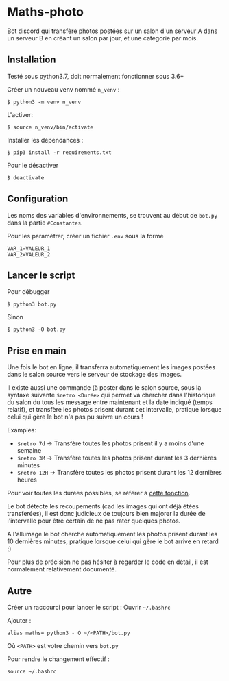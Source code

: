 # Maths-photo

Bot discord qui transfère photos postées sur un salon d'un serveur A dans un serveur B en créant un salon par jour, et une catégorie par mois.

## Installation

Testé sous python3.7, doit normalement fonctionner sous 3.6+

Créer un nouveau venv nommé `n_venv` :
```
$ python3 -m venv n_venv
```


L'activer:
```
$ source n_venv/bin/activate
```

Installer les dépendances :
```
$ pip3 install -r requirements.txt
```

Pour le désactiver
```
$ deactivate
```

## Configuration

Les noms des variables d'environnements, se trouvent au début de `bot.py` dans la partie `#Constantes`.

Pour les paramétrer, créer un fichier `.env` sous la forme

```
VAR_1=VALEUR_1
VAR_2=VALEUR_2
```

## Lancer le script

Pour débugger
```
$ python3 bot.py
```

Sinon
```
$ python3 -O bot.py
```

## Prise en main

Une fois le bot en ligne, il transferra automatiquement les images postées dans le salon source vers le serveur de stockage des images. 

Il existe aussi une commande (à poster dans le salon source, sous la syntaxe suivante `$retro <Durée>` qui permet va chercher dans l'historique du salon du tous les message entre maintenant et la date indiqué (temps relatif), et transfère les photos prisent durant cet intervalle, pratique lorsque celui qui gère le bot n'a pas pu suivre un cours !

Examples:
* `$retro 7d` -> Transfère toutes les photos prisent il y a moins d'une semaine
* `$retro 3M` -> Transfère toutes les photos prisent durant les 3 dernières minutes
* `$retro 12H` -> Transfère toutes les photos prisent durant les 12 dernières heures

Pour voir toutes les durées possibles, se référer à [cette fonction](https://github.com/Villemarque/maths-photo/blob/e6da16704b9bdf1f87034cb35ea69b04d1e5f825/bot.py#L118).


Le bot détecte les recoupements (cad les images qui ont déjà étées transferées), il est donc judicieux de toujours bien majorer la durée de l'intervalle pour être certain de ne pas rater quelques photos. 

A l'allumage le bot cherche automatiquement les photos prisent durant les 10 dernières minutes, pratique lorsque celui qui gère le bot arrive en retard ;)

Pour plus de précision ne pas hésiter à regarder le code en détail, il est normalement relativement documenté.

## Autre

Créer un raccourci pour lancer le script : Ouvrir `~/.bashrc`

Ajouter :
```
alias maths= python3 - O ~/<PATH>/bot.py
```
Où `<PATH>` est votre chemin vers `bot.py`

Pour rendre le changement effectif :
```
source ~/.bashrc
```
